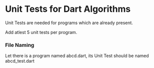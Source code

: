 # Unit Tests for Dart Algorithms

Unit Tests are needed for programs which are already present.

Add atlest 5 unit tests per program.

### File Naming

Let there is a program named abcd.dart, its Unit Test should be named abcd_test.dart
